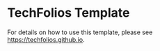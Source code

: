 # TechFolios Template

For details on how to use this template, please see https://techfolios.github.io.
